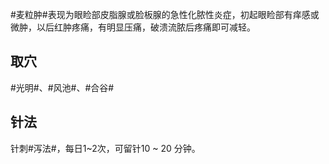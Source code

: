 #麦粒肿#表现为眼睑部皮脂腺或脸板腺的急性化脓性炎症，初起眼睑部有痒感或微肿，以后红肿疼痛，有明显压痛，破溃流脓后疼痛即可减轻。

## 取穴

#光明#、#风池#、#合谷#

## 针法

针刺#泻法#，每日1~2次，可留针10 ~ 20 分钟。